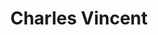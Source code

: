---
title : "Charles Vincent"
# full screen navigation
first_name : "Charles"
last_name : "Vincent"
bg_image : "images/backgrounds/timeline.webp"
# animated text loop
occupations:
- "Réalisation"
- "Montage"
- "Numérisation"

# slider background image loop
slider_images:
- "images/slider/cortney.jpg"
- "images/slider/jvc.jpg"


# button
button:
  enable : true
  label : "CONTACTEZ-MOI"
  link : "#contact"


# custom style
custom_class: "" 
custom_attributes: "" 
custom_css: ""

---